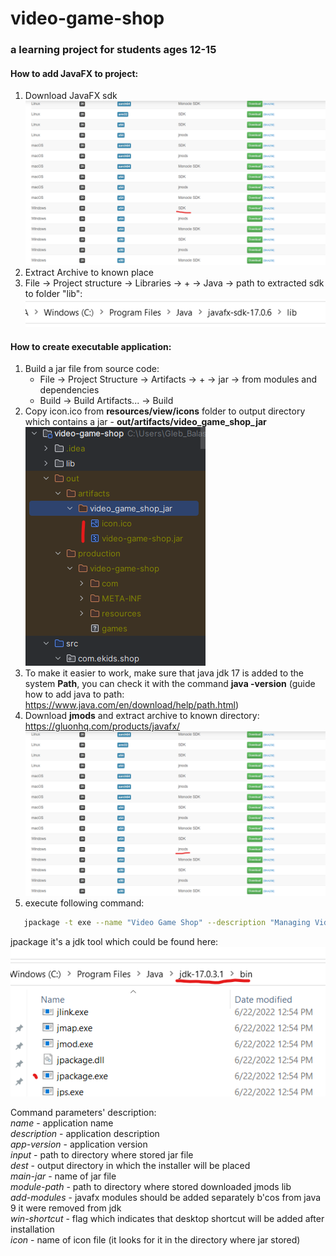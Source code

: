 # video-game-shop

### a learning project for students ages 12-15 

#### How to add JavaFX to project:
1. Download JavaFX sdk 
![img_3.png](images/img_3.png)
2. Extract Archive to known place
3. File -> Project structure -> Libraries -> + -> Java -> path to extracted sdk to folder "lib": ![img_4.png](images/img_4.png)

#### How to create executable application:
1. Build a jar file from source code:
   - File -> Project Structure -> Artifacts -> + -> jar -> from modules and dependencies
   - Build -> Build Artifacts... -> Build
2. Copy icon.ico from **resources/view/icons** folder to output directory which contains a jar - **out/artifacts/video_game_shop_jar** \
![img_1.png](images/img_1.png)
3. To make it easier to work, make sure that java jdk 17 is added to the system **Path**, you can check it with the command **java -version** (guide how to add java to path: https://www.java.com/en/download/help/path.html)
4. Download **jmods** and extract archive to known directory: https://gluonhq.com/products/javafx/ \
![img_2.png](images/img_2.png)
5. execute following command:
```bash
   jpackage -t exe --name "Video Game Shop" --description "Managing Video Games catalog for online shop" --app-version 1.0 --input "C:\Users\Gleb_Balashevich\IdeaProjects\video-game-shop\out\artifacts\video_game_shop_jar" --dest "C:\Users\Gleb_Balashevich\Desktop" --main-jar "video-game-shop.jar" --module-path "C:\Program Files\Java\javafx-jmods-20" --add-modules javafx.controls,javafx.fxml --win-shortcut --icon "icon.ico"
```

jpackage it's a jdk tool which could be found here: 
![img.png](images/img.png)

Command parameters' description: \
_name_ - application name \
_description_ - application description \
_app-version_ - application version \
_input_ - path to directory where stored jar file \
_dest_ - output directory in which the installer will be placed \
_main-jar_ - name of jar file \
_module-path_ - path to directory where stored downloaded jmods lib \
_add-modules_ - javafx modules should be added separately b'cos from java 9 it were removed from jdk \
_win-shortcut_ - flag which indicates that desktop shortcut will be added after installation \
_icon_ - name of icon file (it looks for it in the directory where jar stored)

